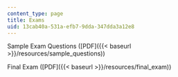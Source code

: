 ```yaml
---
content_type: page
title: Exams
uid: 13cab40a-531a-efb7-9dda-347dda3a12e8
---
```


Sample Exam Questions ([PDF]({{< baseurl >}}/resources/sample_questions))

Final Exam ([PDF]({{< baseurl >}}/resources/final_exam))